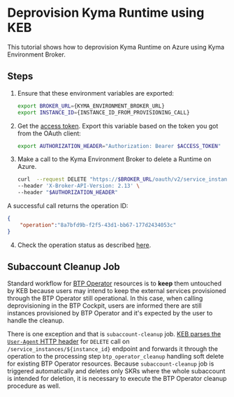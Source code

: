 # Deprovision Kyma Runtime using KEB

This tutorial shows how to deprovision Kyma Runtime on Azure using Kyma Environment Broker.

## Steps

1. Ensure that these environment variables are exported:

   ```bash
   export BROKER_URL={KYMA_ENVIRONMENT_BROKER_URL}
   export INSTANCE_ID={INSTANCE_ID_FROM_PROVISIONING_CALL}
   ```

2. Get the [access token](03-05-authorization.md#get-the-access-token). Export this variable based on the token you got from the OAuth client:

   ```bash
   export AUTHORIZATION_HEADER="Authorization: Bearer $ACCESS_TOKEN"
   ```

3. Make a call to the Kyma Environment Broker to delete a Runtime on Azure.

   ```bash
   curl  --request DELETE "https://$BROKER_URL/oauth/v2/service_instances/$INSTANCE_ID?accepts_incomplete=true&service_id=47c9dcbf-ff30-448e-ab36-d3bad66ba281&plan_id=4deee563-e5ec-4731-b9b1-53b42d855f0c" \
   --header 'X-Broker-API-Version: 2.13' \
   --header "$AUTHORIZATION_HEADER"
   ```

A successful call returns the operation ID:

   ```json
   {
       "operation":"8a7bfd9b-f2f5-43d1-bb67-177d2434053c"
   }
   ```

4. Check the operation status as described [here](08-03-operation-status.md).

## Subaccount Cleanup Job

Standard workflow for [BTP Operator](https://github.com/SAP/sap-btp-service-operator) resources is to **keep** them untouched by KEB because users may intend to
keep the external services provisioned through the BTP Operator still operational. In this case, when calling deprovisioning in the BTP Cockpit, users are informed
there are still instances provisioned by BTP Operator and it's expected by the user to handle the cleanup.

There is one exception and that is `subaccount-cleanup` job. [KEB parses the `User-Agent` HTTP header](https://github.com/kyma-project/control-plane/pull/2520) for
`DELETE` call on `/service_instances/${instance_id}` endpoint and forwards it through the operation to the processing step `btp_operator_cleanup` handling
soft delete for existing BTP Operator resources. Because `subaccount-cleanup` job is triggered automatically and deletes only SKRs where the whole subaccount is 
intended for deletion, it is necessary to execute the BTP Operator cleanup procedure as well.

